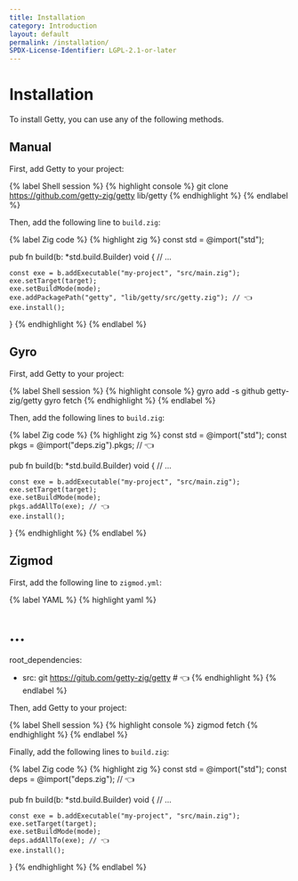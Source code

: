 ```yaml
---
title: Installation
category: Introduction
layout: default
permalink: /installation/
SPDX-License-Identifier: LGPL-2.1-or-later
---
```


# Installation

To install Getty, you can use any of the following methods.

## Manual

First, add Getty to your project:

{% label Shell session %}
{% highlight console %}
git clone https://github.com/getty-zig/getty lib/getty
{% endhighlight %}
{% endlabel %}

Then, add the following line to `build.zig`:

{% label Zig code %}
{% highlight zig %}
const std = @import("std");

pub fn build(b: *std.build.Builder) void {
    // ...

    const exe = b.addExecutable("my-project", "src/main.zig");
    exe.setTarget(target);
    exe.setBuildMode(mode);
    exe.addPackagePath("getty", "lib/getty/src/getty.zig"); // 👈
    exe.install();
}
{% endhighlight %}
{% endlabel %}

## Gyro

First, add Getty to your project:

{% label Shell session %}
{% highlight console %}
gyro add -s github getty-zig/getty
gyro fetch
{% endhighlight %}
{% endlabel %}

Then, add the following lines to `build.zig`:

{% label Zig code %}
{% highlight zig %}
const std = @import("std");
const pkgs = @import("deps.zig").pkgs; // 👈

pub fn build(b: *std.build.Builder) void {
    // ...

    const exe = b.addExecutable("my-project", "src/main.zig");
    exe.setTarget(target);
    exe.setBuildMode(mode);
    pkgs.addAllTo(exe); // 👈
    exe.install();
}
{% endhighlight %}
{% endlabel %}

## Zigmod

First, add the following line to `zigmod.yml`:

{% label YAML %}
{% highlight yaml %}
# ...

root_dependencies:
  - src: git https://gitub.com/getty-zig/getty # 👈
{% endhighlight %}
{% endlabel %}

Then, add Getty to your project:

{% label Shell session %}
{% highlight console %}
zigmod fetch
{% endhighlight %}
{% endlabel %}

Finally, add the following lines to `build.zig`:

{% label Zig code %}
{% highlight zig %}
const std = @import("std");
const deps = @import("deps.zig"); // 👈

pub fn build(b: *std.build.Builder) void {
    // ...

    const exe = b.addExecutable("my-project", "src/main.zig");
    exe.setTarget(target);
    exe.setBuildMode(mode);
    deps.addAllTo(exe); // 👈
    exe.install();
}
{% endhighlight %}
{% endlabel %}
